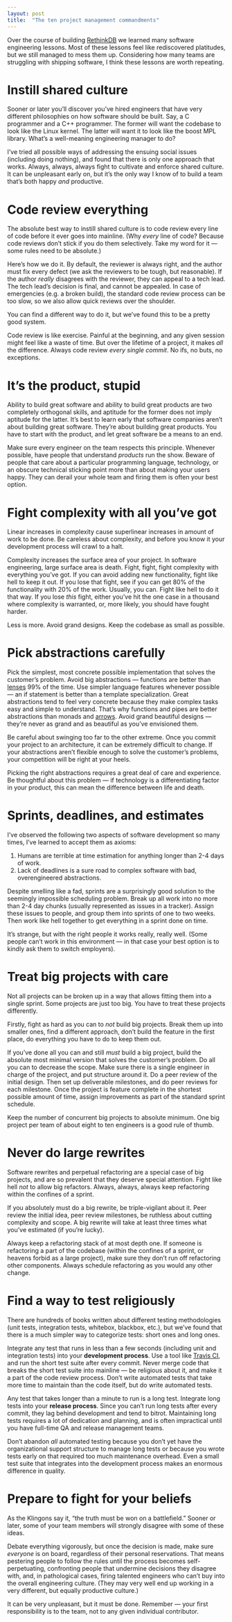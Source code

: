 ```yaml
---
layout: post
title:  "The ten project management commandments"
---
```


Over the course of
building <a href="http://www.rethinkdb.com">RethinkDB</a> we learned
many software engineering lessons. Most of these lessons feel like
rediscovered platitudes, but we still managed to mess them
up. Considering how many teams are struggling with shipping software,
I think these lessons are worth repeating.

# Instill shared culture

Sooner or later you&#8217;ll discover you&#8217;ve hired engineers
that have very different philosophies on how software should be
built. Say, a C programmer and a C++ programmer. The former will want
the codebase to look like the Linux kernel. The latter will want it to
look like the boost <span class="caps">MPL</span>
library. What&#8217;s a well-meaning engineering manager to do?

I&#8217;ve tried all possible ways of addressing the ensuing social
issues (including doing nothing), and found that there is only one
approach that works. Always, always, always fight to cultivate and
enforce shared culture. It can be unpleasant early on, but it&#8217;s
the only way I know of to build a team that&#8217;s both
happy <em>and</em> productive.

# Code review everything

The absolute best way to instill shared culture is to code review
every line of code before it ever goes into
mainline. (Why <em>every</em> line of code? Because code reviews
don&#8217;t stick if you do them selectively. Take my word for it
&#8212; some rules need to be absolute.)

Here&#8217;s how we do it. By default, the reviewer is always right,
and the author must fix every defect (we ask the reviewers to be
tough, but reasonable). If the author <em>really</em> disagrees with
the reviewer, they can appeal to a tech lead. The tech lead&#8217;s
decision is final, and cannot be appealed. In case of emergencies
(e.g. a broken build), the standard code review process can be too
slow, so we also allow quick reviews over the shoulder.

You can find a different way to do it, but we&#8217;ve found this to
be a pretty good system.

Code review is like exercise. Painful at the beginning, and any given
session might feel like a waste of time. But over the lifetime of a
project, it makes <em>all</em> the difference. Always code
review <em>every single commit</em>. No ifs, no buts, no exceptions.

# It&#8217;s the product, stupid

Ability to build great software and ability to build great products
are two completely orthogonal skills, and aptitude for the former does
not imply aptitude for the latter. It&#8217;s best to learn early that
software companies aren&#8217;t about building great
software. They&#8217;re about building great products. You have to
start with the product, and let great software be a means to an end.

Make sure every engineer on the team respects this principle. Whenever
possible, have people that understand <em>products</em> run the
show. Beware of people that care about a particular programming
language, technology, or an obscure technical sticking point more than
about making your users happy. They can derail your whole team and
firing them is often your best option.

# Fight complexity with all you&#8217;ve got

Linear increases in complexity cause superlinear increases in amount
of work to be done. Be careless about complexity, and before you know
it your development process will crawl to a halt.

Complexity increases the surface area of your project. In software
engineering, large surface area is death. Fight, fight, fight
complexity with everything you&#8217;ve got. If you can avoid adding
new functionality, fight like hell to keep it out. If you lose that
fight, see if you can get 80% of the functionality with 20% of the
work. Usually, you can. Fight like hell to do it that way. If you
lose <em>this</em> fight, either you&#8217;ve hit the one case in a
thousand where complexity is warranted, or, more likely, you should
have fought harder.

Less is more. Avoid grand designs. Keep the codebase as small as
possible.

# Pick abstractions carefully

Pick the simplest, most concrete possible implementation that solves
the customer&#8217;s problem. Avoid big abstractions &#8212; functions
are better
than <a href="http://hackage.haskell.org/package/lens">lenses</a> 99%
of the time. Use simpler language features whenever possible &#8212;
an if statement is better than a template specialization. Great
abstractions tend to feel very concrete because they make complex
tasks easy and simple to understand. That&#8217;s why functions and
pipes are better abstractions than monads
and <a href="http://www.haskell.org/arrows/">arrows</a>. Avoid grand
beautiful designs &#8212; they&#8217;re never as grand and as
beautiful as you&#8217;ve envisioned them.

Be careful about swinging too far to the other extreme. Once you
commit your project to an architecture, it can be extremely difficult
to change. If your abstractions aren&#8217;t flexible enough to solve
the customer&#8217;s problems, your competition will be right at your
heels.

Picking the right abstractions requires a great deal of care and
experience. Be thoughtful about this problem &#8212; if technology is
a differentiating factor in your product, this can mean the difference
between life and death.

# Sprints, deadlines, and estimates

I&#8217;ve observed the following two aspects of software development
so many times, I&#8217;ve learned to accept them as axioms:

1. Humans are terrible at time estimation for anything longer than 2-4
   days of work.
2. Lack of deadlines is a sure road to complex software with bad,
   overengineered abstractions.

Despite smelling like a fad, sprints are a surprisingly good solution
to the seemingly impossible scheduling problem. Break up all work into
no more than 2-4 day chunks (usually represented as issues in a
tracker). Assign these issues to people, and group them into sprints
of one to two weeks. Then work like hell together to get everything in
a sprint done on time.

It&#8217;s strange, but with the right people it works really, really
well. (Some people can&#8217;t work in this environment &#8212; in
that case your best option is to kindly ask them to switch employers).

# Treat big projects with care

Not all projects can be broken up in a way that allows fitting them
into a single sprint. Some projects are just too big. You have to
treat these projects differently.

Firstly, fight as hard as you can to <em>not</em> build big
projects. Break them up into smaller ones, find a different approach,
don&#8217;t build the feature in the first place, do everything you
have to do to keep them out.

If you&#8217;ve done all you can and still <em>must</em> build a big
project, build the absolute most minimal version that solves the
customer&#8217;s problem. Do all you can to decrease the scope. Make
sure there is a single engineer in charge of the project, and put
structure around it. Do a peer review of the initial design. Then set
up deliverable milestones, and do peer reviews for each
milestone. Once the project is feature complete in the shortest
possible amount of time, assign improvements as part of the standard
sprint schedule.

Keep the number of concurrent big projects to absolute minimum. One
big project per team of about eight to ten engineers is a good rule of
thumb.

# Never do large rewrites

Software rewrites and perpetual refactoring are a special case of big
projects, and are so prevalent that they deserve special
attention. Fight like hell <em>not</em> to allow big
refactors. Always, always, always keep refactoring within the confines
of a sprint.

If you absolutely must do a big rewrite, be triple-vigilant about
it. Peer review the initial idea, peer review milestones, be ruthless
about cutting complexity and scope. A big rewrite will take at least
three times what you&#8217;ve estimated (if you&#8217;re lucky).

Always keep a refactoring stack of at most depth one. If someone is
refactoring a part of the codebase (within the confines of a sprint,
or heavens forbid as a large project), make sure they don&#8217;t run
off refactoring other components. Always schedule refactoring as you
would any other change.

# Find a way to test religiously

There are hundreds of books written about different testing
methodologies (unit tests, integration tests, whitebox, blackbox,
etc.), but we&#8217;ve found that there is a much simpler way to
categorize tests: short ones and long ones.

Integrate any test that runs in less than a few seconds (including
unit and integration tests) into your <strong>development
process</strong>. Use a tool
like <a href="https://travis-ci.org/">Travis CI</a>, and run the short
test suite after every commit. Never merge code that breaks the short
test suite into mainline &#8212; be religious about it, and make it a
part of the code review process. Don&#8217;t write automated tests
that take more time to maintain than the code itself, but do write
automated tests.

Any test that takes longer than a minute to run is a long
test. Integrate long tests into your <strong>release
process</strong>. Since you can&#8217;t run long tests after every
commit, they lag behind development and tend to bitrot. Maintaining
long tests requires a lot of dedication and planning, and is often
impractical until you have full-time QA and release management teams.

Don&#8217;t abandon <em>all</em> automated testing because you
don&#8217;t yet have the organizational support structure to manage
long tests or because you wrote tests early on that required too much
maintenance overhead. Even a small test suite that integrates into the
development process makes an enormous difference in quality.

# Prepare to fight for your beliefs

As the Klingons say it, &#8220;the truth must be won on a
battlefield.&#8221; Sooner or later, some of your team members will
strongly disagree with some of these ideas.

Debate everything vigorously, but once the decision is made, make
sure <em>everyone</em> is on board, regardless of their personal
reservations. That means pestering people to follow the rules until
the process becomes self-perpetuating, confronting people that
undermine decisions they disagree with, and, in pathological cases,
firing talented engineers who can&#8217;t buy into the overall
engineering culture. (They may very well end up working in a very
different, but equally productive culture.)

It can be very unpleasant, but it must be done. Remember &#8212; your
first responsibility is to the team, not to any given individual
contributor.

